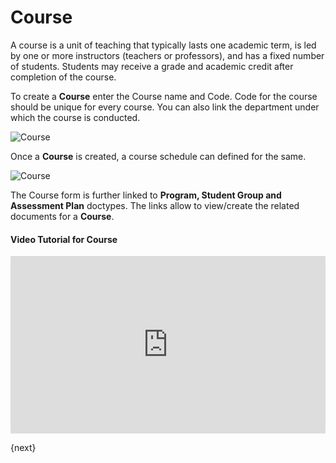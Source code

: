 # Course

 A course is a unit of teaching that typically lasts one academic term, is led by one or more instructors (teachers or professors), and has a fixed number of students. Students may receive a grade and academic credit after completion of the course.

To create a **Course** enter the Course name and Code. Code for the course should be unique for every course. You can also link the department under which the course is conducted.

<img class="screenshot" alt="Course" src="/docs/assets/img/education/setup/course.png">

Once a **Course** is created, a course schedule can defined for the same.

<img class="screenshot" alt="Course" src="/docs/assets/img/education/setup/Course.gif">

The Course form is further linked to **Program, Student Group and Assessment Plan** doctypes. The links allow to view/create the related documents for a **Course**.

#### Video Tutorial for Course



<div>
    <style>.embed-container { position: relative; padding-bottom: 56.25%; height: 0; overflow: hidden; max-width: 100%; } .embed-container iframe, .embed-container object, .embed-container embed { position: absolute; top: 0; left: 0; width: 100%; height: 100%; }
    </style>   
    <div class='embed-container'>
        <iframe src='https://www.youtube.com/embed//1ueE4seFTp8?start=66' frameborder='0' allowfullscreen>
        </iframe>
    </div>
</div>    


{next}